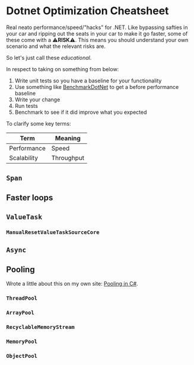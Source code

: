 # Dotnet Optimization Cheatsheet

Real neato performance/speed/"hacks" for .NET. Like bypassing safties in your car and ripping out the seats in your car to make it go faster, some of these come with a ⚠**RISK**⚠. This means you should understand your own scenario and what the relevant risks are. 

So let's just call these *educational*.

In respect to taking on something from below:
1. Write unit tests so you have a baseline for your functionality
1. Use something like [BenchmarkDotNet](https://benchmarkdotnet.org/) to get a before performance baseline
1. Write your change
1. Run tests
1. Benchmark to see if it did improve what you expected

To clarify some key terms:

| Term        | Meaning    |
| ----------- | ---------- |
| Performance | Speed      |
| Scalability | Throughput |



## `Span`

## Faster loops

## `ValueTask`

### `ManualResetValueTaskSourceCore`

## `Async`

## Pooling
Wrote a little about this on my own site: [Pooling in C#](https://www.nikouusitalo.com/blog/pooling-in-c/).

### `ThreadPool`

### `ArrayPool`

### `RecyclableMemoryStream`

### `MemoryPool`

### `ObjectPool`